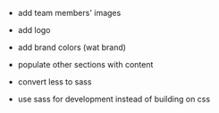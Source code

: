 - add team members' images
- add logo
- add brand colors (wat brand)
- populate other sections with content

- convert less to sass
- use sass for development instead of building on css
